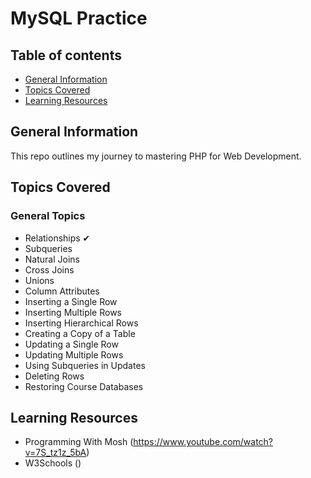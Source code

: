 # MySQL Practice

## Table of contents
* [General Information](#general-info)
* [Topics Covered](#topics-covered)
* [Learning Resources](#resources)


## General Information

This repo outlines my journey to mastering PHP for Web Development.


## Topics Covered

### General Topics

- Relationships ✔
- Subqueries
- Natural Joins
- Cross Joins
- Unions
- Column Attributes
- Inserting a Single Row 
- Inserting Multiple Rows 
- Inserting Hierarchical Rows 
- Creating a Copy of a Table 
- Updating a Single Row 
- Updating Multiple Rows 
- Using Subqueries in Updates 
- Deleting Rows
- Restoring Course Databases


## Learning Resources

- Programming With Mosh (https://www.youtube.com/watch?v=7S_tz1z_5bA)
- W3Schools ()
